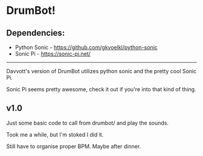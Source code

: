 # DrumBot!
## Dependencies:
* Python Sonic - https://github.com/gkvoelkl/python-sonic
* Sonic Pi - https://sonic-pi.net/
---
Davvott's version of DrumBot utilizes python sonic and the pretty cool Sonic Pi.

Sonic Pi seems pretty awesome, check it out if you're into that kind of thing. 

## v1.0
Just some basic code to call from drumbot/ and play the sounds. 

Took me a while, but I'm stoked I did it. 

Still have to organise proper BPM. Maybe after dinner.
